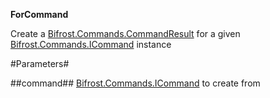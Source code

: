 **ForCommand**

Create a [Bifrost.Commands.CommandResult](Bifrost.Commands.CommandResult) for a given [Bifrost.Commands.ICommand](Bifrost.Commands.ICommand) instance

#Parameters#


##command##
[Bifrost.Commands.ICommand](Bifrost.Commands.ICommand) to create from
